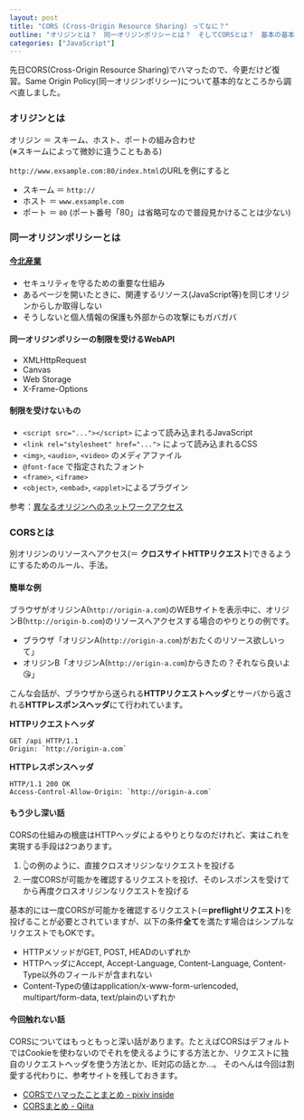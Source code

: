 ```yaml
---
layout: post
title: "CORS (Cross-Origin Resource Sharing) ってなに？"
outline: "オリジンとは？　同一オリジンポリシーとは？　そしてCORSとは？　基本の基本と関連用語をまとめて復習したら、意外と知らなかったことがちらほらありました。"
categories: ["JavaScript"]
---
```


先日CORS(Cross-Origin Resource Sharing)でハマったので、今更だけど復習。Same Origin Policy(同一オリジンポリシー)について基本的なところから調べ直しました。

### オリジンとは

オリジン ＝ スキーム、ホスト、ポートの組み合わせ  
(※スキームによって微妙に違うこともある)

`http://www.exsample.com:80/index.html`のURLを例にすると

- スキーム ＝ `http://`
- ホスト ＝ `www.exsample.com`
- ポート ＝ `80` (ポート番号「80」は省略可なので普段見かけることは少ない)

### 同一オリジンポリシーとは

<h4><a href="http://dic.nicovideo.jp/a/%E4%BB%8A%E5%8C%97%E7%94%A3%E6%A5%AD" target="\_blank">今北産業</a></h4>

- セキュリティを守るための重要な仕組み
- あるページを開いたときに、関連するリソース(JavaScript等)を同じオリジンからしか取得しない
- そうしないと個人情報の保護も外部からの攻撃にもガバガバ


#### 同一オリジンポリシーの制限を受けるWebAPI

- XMLHttpRequest
- Canvas
- Web Storage
- X-Frame-Options

#### 制限を受けないもの
- `<script src="..."></script>` によって読み込まれるJavaScript
- `<link rel="stylesheet" href="...">` によって読み込まれるCSS
- `<img>`, `<audio>`, `<video>` のメディアファイル
- `@font-face` で指定されたフォント
- `<frame>`, `<iframe>`
- `<object>`, `<embad>`, `<applet>`によるプラグイン

参考：[異なるオリジンへのネットワークアクセス](https://developer.mozilla.org/ja/docs/Web/Security/Same-origin_policy#Cross-origin_network_access)



### CORSとは

別オリジンのリソースへアクセス(＝ **クロスサイトHTTPリクエスト**)できるようにするためのルール、手法。

#### 簡単な例
ブラウザがオリジンA(`http://origin-a.com`)のWEBサイトを表示中に、オリジンB(`http://origin-b.com`)のリソースへアクセスする場合のやりとりの例です。

- ブラウザ「オリジンA(`http://origin-a.com`)がおたくのリソース欲しいって」
- オリジンB「オリジンA(`http://origin-a.com`)からきたの？それなら良いよ😘」

こんな会話が、ブラウザから送られる**HTTPリクエストヘッダ**とサーバから返される**HTTPレスポンスヘッダ**にて行われています。

**HTTPリクエストヘッダ**
```
GET /api HTTP/1.1
Origin: `http://origin-a.com`
```

**HTTPレスポンスヘッダ**
```
HTTP/1.1 200 OK
Access-Control-Allow-Origin: `http://origin-a.com`
```


#### もう少し深い話
CORSの仕組みの根底はHTTPヘッダによるやりとりなのだけれど、実はこれを実現する手段は2つあります。

1. 👆の例のように、直接クロスオリジンなリクエストを投げる
2. 一度CORSが可能かを確認するリクエストを投げ、そのレスポンスを受けてから再度クロスオリジンなリクエストを投げる

基本的には一度CORSが可能かを確認するリクエスト(＝**preflightリクエスト**)を投げることが必要とされていますが、以下の条件**全て**を満たす場合はシンプルなリクエストでもOKです。

- HTTPメソッドがGET, POST, HEADのいずれか
- HTTPヘッダにAccept, Accept-Language, Content-Language, Content-Type以外のフィールドが含まれない
- Content-Typeの値はapplication/x-www-form-urlencoded, multipart/form-data, text/plainのいずれか

#### 今回触れない話
CORSについてはもっともっと深い話があります。たとえばCORSはデフォルトではCookieを使わないのでそれを使えるようにする方法とか、リクエストに独自のリクエストヘッダを使う方法とか、IE対応の話とか…。
そのへんは今回は割愛する代わりに、参考サイトを残しておきます。

- [CORSでハマったことまとめ - pixiv inside](http://inside.pixiv.net/entry/2014/12/16/181804)
- [CORSまとめ - Qiita](http://qiita.com/tomoyukilabs/items/81698edd5812ff6acb34)
